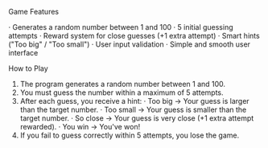 Game Features

· Generates a random number between 1 and 100
· 5 initial guessing attempts
· Reward system for close guesses (+1 extra attempt)
· Smart hints ("Too big" / "Too small")
· User input validation
· Simple and smooth user interface

How to Play

1. The program generates a random number between 1 and 100.
2. You must guess the number within a maximum of 5 attempts.
3. After each guess, you receive a hint:
   · Too big → Your guess is larger than the target number.
   · Too small → Your guess is smaller than the target number.
   · So close → Your guess is very close (+1 extra attempt rewarded).
   · You win → You've won!
4. If you fail to guess correctly within 5 attempts, you lose the game.
